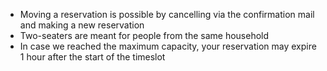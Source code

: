 * Moving a reservation is possible by cancelling via the confirmation mail and making a new
  reservation
* Two-seaters are meant for people from the same household
* In case we reached the maximum capacity, your reservation may expire 1 hour after the start of the timeslot
